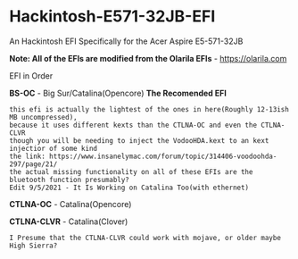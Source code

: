 # Hackintosh-E571-32JB-EFI
An Hackintosh EFI Specifically for the Acer Aspire E5-571-32JB

**Note: All of the EFIs are modified from the Olarila EFIs** - https://olarila.com

EFI in Order

**BS-OC** - Big Sur/Catalina(Opencore) **The Recomended EFI**
```
this efi is actually the lightest of the ones in here(Roughly 12-13ish MB uncompressed), 
because it uses different kexts than the CTLNA-OC and even the CTLNA-CLVR
though you will be needing to inject the VodooHDA.kext to an kext injectior of some kind
the link: https://www.insanelymac.com/forum/topic/314406-voodoohda-297/page/21/
the actual missing functionality on all of these EFIs are the bluetooth function presumably?
Edit 9/5/2021 - It Is Working on Catalina Too(with ethernet)
```

**CTLNA-OC** - Catalina(Opencore)

**CTLNA-CLVR** - Catalina(Clover)
```
I Presume that the CTLNA-CLVR could work with mojave, or older maybe High Sierra?
```
